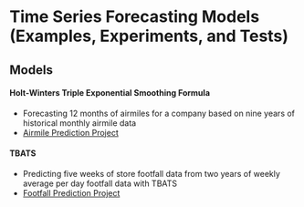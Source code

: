 # Time Series Forecasting Models (Examples, Experiments, and Tests)

## Models 

#### Holt-Winters Triple Exponential Smoothing Formula
- Forecasting 12 months of airmiles for a company based on nine years of historical monthly airmile data
- [Airmile Prediction Project](https://github.com/WheyGood/forecasting_model_examples/blob/main/Airmile_Forecast_HoltWinters.ipynb)


#### TBATS
- Predicting five weeks of store footfall data from two years of weekly average per day footfall data with TBATS
- [Footfall Prediction Project](https://github.com/WheyGood/forecasting_model_examples/blob/main/Store_Footfall_Forecast_TBATS.ipynb)

